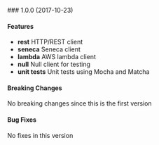 <a name="1.0.0"></a> ### 1.0.0 (2017-10-23)

#### Features
* **rest** HTTP/REST client
* **seneca** Seneca client
* **lambda** AWS lambda client
* **null** Null client for testing
* **unit tests** Unit tests using Mocha and Matcha

#### Breaking Changes
No breaking changes since this is the first version

#### Bug Fixes
No fixes in this version

